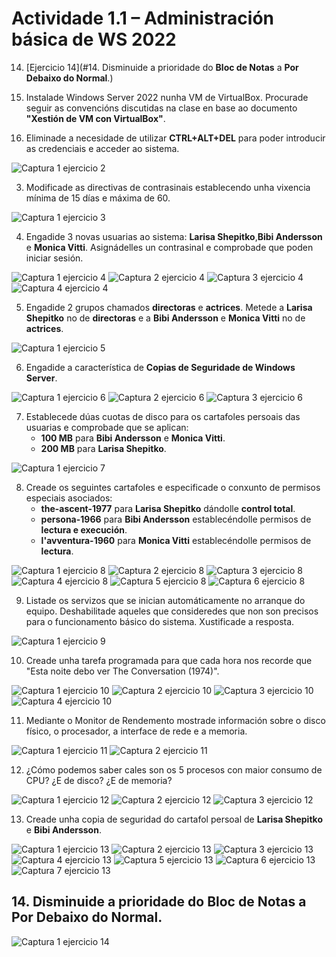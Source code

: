 # Actividade 1.1 – Administración básica de WS 2022

14. [Ejercicio 14](#14. Disminuide a prioridade do **Bloc de Notas** a **Por Debaixo do Normal**.)

1. Instalade Windows Server 2022 nunha VM de VirtualBox. Procurade seguir as convencións discutidas na clase en base ao documento **"Xestión de VM con VirtualBox"**. 

2. Eliminade a necesidade de utilizar **CTRL+ALT+DEL** para poder introducir as credenciais e acceder ao sistema. 

![Captura 1 ejercicio 2](img/2.png)

3. Modificade as directivas de contrasinais establecendo unha vixencia mínima de 15 días e máxima de 60.

![Captura 1 ejercicio 3](img/3.png)

4. Engadide 3 novas usuarias ao sistema: **Larisa Shepitko**,**Bibi Andersson** e **Monica Vitti**. Asignádelles un contrasinal e comprobade que poden iniciar sesión.

![Captura 1 ejercicio 4](img/4.1.png)
![Captura 2 ejercicio 4](img/4.2.png)
![Captura 3 ejercicio 4](img/4.3.png)
![Captura 4 ejercicio 4](img/4.4.png)

5. Engadide 2 grupos chamados **directoras** e **actrices**. Metede a **Larisa Shepitko** no de **directoras** e a **Bibi Andersson** e **Monica Vitti** no de **actrices**.

![Captura 1 ejercicio 5](img/5.png)

6. Engadide a característica de **Copias de Seguridade de Windows Server**.

![Captura 1 ejercicio 6](img/6.1.png)
![Captura 2 ejercicio 6](img/6.2.png)
![Captura 3 ejercicio 6](img/6.3.png)

7. Establecede dúas cuotas de disco para os cartafoles persoais das usuarias e comprobade que se aplican:
   - **100 MB** para **Bibi Andersson** e **Monica Vitti**.
   - **200 MB** para **Larisa Shepitko**.

![Captura 1 ejercicio 7](img/7.png)

8. Creade os seguintes cartafoles e especificade o conxunto de permisos especiais asociados:
   - **the-ascent-1977** para **Larisa Shepitko** dándolle **control total**.
   - **persona-1966** para **Bibi Andersson** establecéndolle permisos de **lectura e execución**.
   - **l'avventura-1960** para **Monica Vitti** establecéndolle permisos de **lectura**.

![Captura 1 ejercicio 8](img/8.1.png)
![Captura 2 ejercicio 8](img/8.2.png)
![Captura 3 ejercicio 8](img/8.3.png)
![Captura 4 ejercicio 8](img/8.4.png)
![Captura 5 ejercicio 8](img/8.5.png)
![Captura 6 ejercicio 8](img/8.6.png)

9. Listade os servizos que se inician automáticamente no arranque do equipo. Deshabilitade aqueles que consideredes que non son precisos para o funcionamento básico do sistema. Xustificade a resposta.

![Captura 1 ejercicio 9](img/9.png)

10. Creade unha tarefa programada para que cada hora nos recorde que "Esta noite debo ver The Conversation (1974)".

![Captura 1 ejercicio 10](img/10.1.png)
![Captura 2 ejercicio 10](img/10.2.png)
![Captura 3 ejercicio 10](img/10.3.png)
![Captura 4 ejercicio 10](img/10.4.png)

11. Mediante o Monitor de Rendemento mostrade información sobre o disco físico, o procesador, a interface de rede e a memoria.

![Captura 1 ejercicio 11](img/11.1.png)
![Captura 2 ejercicio 11](img/11.2.png)

12. ¿Cómo podemos saber cales son os 5 procesos con maior consumo de CPU? ¿E de disco? ¿E de memoria?

![Captura 1 ejercicio 12](img/12.1.png)
![Captura 2 ejercicio 12](img/12.2.png)
![Captura 3 ejercicio 12](img/12.3.png)

13. Creade unha copia de seguridad do cartafol persoal de **Larisa Shepitko** e **Bibi Andersson**.

![Captura 1 ejercicio 13](img/13.1.png)
![Captura 2 ejercicio 13](img/13.2.png)
![Captura 3 ejercicio 13](img/13.3.png)
![Captura 4 ejercicio 13](img/13.4.png)
![Captura 5 ejercicio 13](img/13.5.png)
![Captura 6 ejercicio 13](img/13.6.png)
![Captura 7 ejercicio 13](img/13.7.png)

## 14. Disminuide a prioridade do **Bloc de Notas** a **Por Debaixo do Normal**.

![Captura 1 ejercicio 14](img/14.png)
